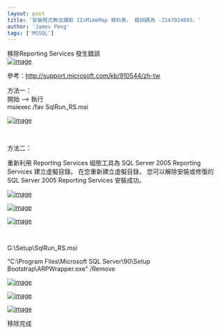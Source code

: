 ```yaml
---
layout: post
title: '安裝程式無法讀取 IIsMimeMap 資料表。 錯誤碼為 -2147024893。'
author: 'James Peng'
tags: ['MSSQL']
---
```


移除Reporting Services 發生錯誤  
[![image](http://lh6.ggpht.com/pompom.new/SOoLhwmghtI/AAAAAAAAFXc/igxD_Sy4za0/image_thumb%5B1%5D.png?imgmax=800 "image")](http://lh3.ggpht.com/pompom.new/SOoLgVODSUI/AAAAAAAAFXY/JjNhhzIsDq4/s1600-h/image%5B3%5D.png)

參考：<http://support.microsoft.com/kb/910544/zh-tw>

方法一：  
開始 –\> 執行  
msiexec /fav SqlRun\_RS.msi

[![image](http://lh3.ggpht.com/pompom.new/SOoLkaaz6iI/AAAAAAAAFXk/CdTn35b4nzA/image_thumb%5B3%5D.png?imgmax=800 "image")](http://lh3.ggpht.com/pompom.new/SOoLi1Tx3UI/AAAAAAAAFXg/YqzM5E_iN8Y/s1600-h/image%5B7%5D.png)

 

方法二：

重新利用 Reporting Services 組態工具為 SQL Server 2005 Reporting
Services 建立虛擬目錄。 在您重新建立虛擬目錄， 您可以解除安裝或修復的
SQL Server 2005 Reporting Services 安裝成功。

[![image](http://lh4.ggpht.com/pompom.new/SOoLmVn0KSI/AAAAAAAAFXs/yuwQG03CT-4/image_thumb%5B14%5D.png?imgmax=800 "image")](http://lh5.ggpht.com/pompom.new/SOoLldnF5JI/AAAAAAAAFXo/6Ui2lK1iiSw/s1600-h/image%5B23%5D.png)

[![image](http://lh6.ggpht.com/pompom.new/SOoLpCC7IcI/AAAAAAAAFX0/dS4paYFgFpA/image_thumb%5B6%5D.png?imgmax=800 "image")](http://lh4.ggpht.com/pompom.new/SOoLnspT7NI/AAAAAAAAFXw/COv_QB_iinY/s1600-h/image%5B14%5D.png)

[![image](http://lh4.ggpht.com/pompom.new/SOoLsLQ11WI/AAAAAAAAFX8/Pw6EX2CWFKE/image_thumb%5B8%5D.png?imgmax=800 "image")](http://lh3.ggpht.com/pompom.new/SOoLqlGOvZI/AAAAAAAAFX4/-dQlcxJtklw/s1600-h/image%5B18%5D.png)

 

G:\\Setup\\SqlRun\_RS.msi

"C:\\Program Files\\Microsoft SQL Server\\90\\Setup
Bootstrap\\ARPWrapper.exe" /Remove

[![image](http://lh4.ggpht.com/pompom.new/SOoLushr33I/AAAAAAAAFYE/5ZEZk3H6gOI/image_thumb%5B16%5D.png?imgmax=800 "image")](http://lh3.ggpht.com/pompom.new/SOoLtcgHw4I/AAAAAAAAFYA/2v1-_fypWnI/s1600-h/image%5B27%5D.png)

[![image](http://lh5.ggpht.com/pompom.new/SOoLxnmIftI/AAAAAAAAFYM/SRa0sxj30kM/image_thumb%5B18%5D.png?imgmax=800 "image")](http://lh6.ggpht.com/pompom.new/SOoLvjyxRkI/AAAAAAAAFYI/tTe4ouR-GBA/s1600-h/image%5B31%5D.png)

[![image](http://lh4.ggpht.com/pompom.new/SOoLzvtT0tI/AAAAAAAAFYU/TlsPLhsBqEg/image_thumb%5B21%5D.png?imgmax=800 "image")](http://lh4.ggpht.com/pompom.new/SOoLyleXjiI/AAAAAAAAFYQ/p0FVbOFDBw0/s1600-h/image%5B36%5D.png)

移除完成

